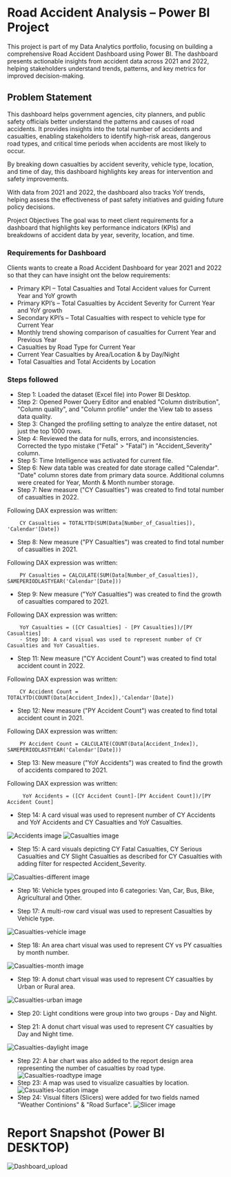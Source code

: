 # Road Accident Analysis – Power BI Project
This project is part of my Data Analytics portfolio, focusing on building a comprehensive Road Accident Dashboard using Power BI. The dashboard presents actionable insights from accident data across 2021 and 2022, helping stakeholders understand trends, patterns, and key metrics for improved decision-making.

## Problem Statement
This dashboard helps government agencies, city planners, and public safety officials better understand the patterns and causes of road accidents. It provides insights into the total number of accidents and casualties, enabling stakeholders to identify high-risk areas, dangerous road types, and critical time periods when accidents are most likely to occur.

By breaking down casualties by accident severity, vehicle type, location, and time of day, this dashboard highlights key areas for intervention and safety improvements. 

With data from 2021 and 2022, the dashboard also tracks YoY trends, helping assess the effectiveness of past safety initiatives and guiding future policy decisions.

Project Objectives
The goal was to meet client requirements for a dashboard that highlights key performance indicators (KPIs) and breakdowns of accident data by year, severity, location, and time.

### Requirements for Dashboard

Clients wants to create a Road Accident Dashboard for year 2021 and 2022 so that they can have insight  ont the below requirements:
- Primary KPI – Total Casualties and Total Accident values for Current Year and YoY growth
- Primary KPI’s – Total Casualties by Accident Severity for Current Year and YoY growth
- Secondary KPI’s – Total Casualties with respect to vehicle type for Current Year
- Monthly trend showing comparison of casualties for Current Year and Previous Year
- Casualties by Road Type for Current Year
- Current Year Casualties by Area/Location & by Day/Night
- Total Casualties and Total Accidents by Location

### Steps followed 
- Step 1: Loaded the dataset (Excel file) into Power BI Desktop.
- Step 2: Opened Power Query Editor and enabled "Column distribution", "Column quality", and "Column profile" under the View tab to assess data quality.
- Step 3: Changed the profiling setting to analyze the entire dataset, not just the top 1000 rows.
- Step 4: Reviewed the data for nulls, errors, and inconsistencies. Corrected the typo mistake ("Fetal" > "Fatal") in "Accident_Severity" column.
- Step 5: Time Intelligence was activated for current file.
- Step 6: New data table was created for date storage called "Calendar". "Date" column stores date from primary data source. Additional columns were created for Year, Month & Month number storage.
- Step 7: New measure ("CY Casualties") was created to find total number of casualties in 2022.

Following DAX expression was written:
        
        CY Casualties = TOTALYTD(SUM(Data[Number_of_Casualties]), 'Calendar'[Date])
        
- Step 8: New measure ("PY Casualties") was created to find total number of casualties in 2021.

Following DAX expression was written:
        
        PY Casualties = CALCULATE(SUM(Data[Number_of_Casualties]), SAMEPERIODLASTYEAR('Calendar'[Date]))

- Step 9: New measure ("YoY Casualties") was created to find the growth of casualties compared to 2021.

Following DAX expression was written:
        
        YoY Casualties = ([CY Casualties] - [PY Casualties])/[PY Casualties] 
        - Step 10: A card visual was used to represent number of CY Casualties and YoY Casualties.

- Step 11: New measure ("CY Accident Count") was created to find total accident count in 2022.

Following DAX expression was written:
        
        CY Accident Count = TOTALYTD(COUNT(Data[Accident_Index]),'Calendar'[Date]) 

- Step 12: New measure ("PY Accident Count") was created to find total accident count in 2021.

Following DAX expression was written:
        
        PY Accident Count = CALCULATE(COUNT(Data[Accident_Index]), SAMEPERIODLASTYEAR('Calendar'[Date]))

- Step 13: New measure ("YoY Accidents") was created to find the growth of accidents compared to 2021.

Following DAX expression was written:

         YoY Accidents = ([CY Accident Count]-[PY Accident Count])/[PY Accident Count]

- Step 14: A card visual was used to represent number of CY Accidents and YoY Accidents and CY Casualties and YoY Casualties.

![Accidents image](/assets/CY-Accidents.png)
![Casualties image](/assets/CY-Casualties.png)
- Step 15: A card visuals depicting CY Fatal Casualties, CY Serious Casualties and CY Slight Casualties as described for CY Casualties with adding filter for respected Accident_Severity.

![Casualties-different image](/assets/Casualties_different.png)
- Step 16: Vehicle types grouped into 6 categories: Van, Car, Bus, Bike, Agricultural and Other.

- Step 17: A multi-row card visual was used to represent Casualties by Vehicle type.

![Casualties-vehicle image](/assets/Casualties-Vehicle-type.png)
- Step 18: An area chart visual was used to represent CY vs PY casualties by month number.

![Casualties-month image](/assets/casualties-by-month.png)
- Step 19: A donut chart visual was used to represent CY casualties by Urban or Rural area.

![Casualties-urban image](/assets/Casualties-Rural-urban.png)
- Step 20: Light conditions were group into two groups - Day and Night.

- Step 21: A donut chart visual was used to represent CY casualties by Day and Night time.

![Casualties-daylight image](/assets/Casualties-Day-night.png)
- Step 22: A bar chart was also added to the report design area representing the number of casualties by road type.
![Casualties-roadtype image](/assets/Casualties-roadtype.png)
- Step 23: A map was used to visualize casualties by location.
![Casualties-location image](/assets/casualties-location.png)
- Step 24: Visual filters (Slicers) were added for two fields named "Weather Continions" & "Road Surface".
![Slicer image](/assets/Slicer.png)

 # Report Snapshot (Power BI DESKTOP)

![Dashboard_upload](https://user-images.githubusercontent.com/102996550/174074051-4f08287a-0568-4fdf-8ac9-6762e0d8fa94.jpg)

